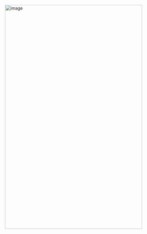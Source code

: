 <img width="453" height="741" alt="image" src="https://github.com/user-attachments/assets/814dbc14-6c7c-461b-9e57-e3c4c1478288" />
